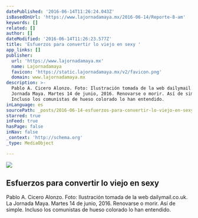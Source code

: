 ```yaml
---
datePublished: '2016-06-14T11:26:24.043Z'
isBasedOnUrl: 'https://www.lajornadamaya.mx/2016-06-14/Reporte-8-am'
keywords: []
related: []
author: []
dateModified: '2016-06-14T11:26:23.577Z'
title: 'Esfuerzos para convertir lo viejo en sexy '
app_links: []
publisher:
  url: 'https://www.lajornadamaya.mx'
  name: Lajornadamaya
  favicon: 'https://static.lajornadamaya.mx/v2/favicon.png'
  domain: www.lajornadamaya.mx
description: >-
  Pablo A. Cicero Alonzo. Foto: Ilustración tomada de la web dailymail.co.uk. La
  Jornada Maya. Martes 14 de junio, 2016. Renovarse o morir. Así de simple.
  Incluso los comunistas de hueso colorado lo han entendido.
inLanguage: es
sourcePath: _posts/2016-06-14-esfuerzos-para-convertir-lo-viejo-en-sexy.md
starred: true
inFeed: true
hasPage: false
inNav: false
_context: 'http://schema.org'
_type: MediaObject

---
```

<article style=""><img src="https://img.lajornadamaya.mx/32/x1ag5b7ba9bn_640-414-cover" /><h1>Esfuerzos para convertir lo viejo en sexy </h1><p>Pablo A. Cicero Alonzo. Foto: Ilustración tomada de la web dailymail.co.uk. La Jornada Maya. Martes 14 de junio, 2016. Renovarse o morir. Así de simple. Incluso los comunistas de hueso colorado lo han entendido.</p></article>